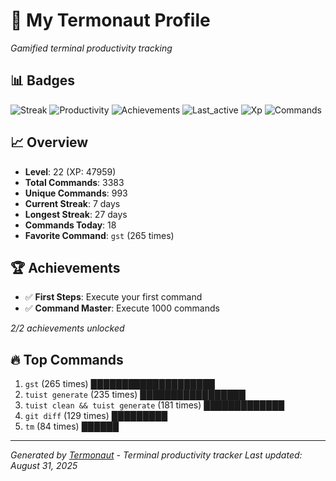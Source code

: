 # 🚀 My Termonaut Profile

*Gamified terminal productivity tracking*

## 📊 Badges

![Streak](https://img.shields.io/badge/Streak-7+days-blue?style=flat-square&logo=terminal&logoColor=white) ![Productivity](https://img.shields.io/badge/Productivity-80.0%25-green?style=flat-square&logo=terminal&logoColor=white) ![Achievements](https://img.shields.io/badge/Achievements-5%2F10-blue?style=flat-square&logo=terminal&logoColor=white) ![Last_active](https://img.shields.io/badge/Last+Active-15h+ago-yellow?style=flat-square&logo=terminal&logoColor=white) ![Xp](https://img.shields.io/badge/XP-Level+22+%2847959%2F52900%29-blue?style=flat-square&logo=terminal&logoColor=white) ![Commands](https://img.shields.io/badge/Commands-3383-blue?style=flat-square&logo=terminal&logoColor=white) 

## 📈 Overview

- **Level**: 22 (XP: 47959)
- **Total Commands**: 3383
- **Unique Commands**: 993
- **Current Streak**: 7 days
- **Longest Streak**: 27 days
- **Commands Today**: 18
- **Favorite Command**: `gst` (265 times)

## 🏆 Achievements

- ✅ **First Steps**: Execute your first command
- ✅ **Command Master**: Execute 1000 commands

*2/2 achievements unlocked*

## 🔥 Top Commands

1. `gst` (265 times) ████████████████████
2. `tuist generate` (235 times) █████████████████
3. `tuist clean && tuist generate` (181 times) █████████████
4. `git diff` (129 times) █████████
5. `tm` (84 times) ██████

---

*Generated by [Termonaut](https://github.com/oiahoon/termonaut) - Terminal productivity tracker*
*Last updated: August 31, 2025*
